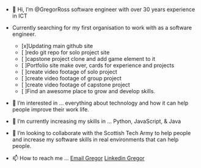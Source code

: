 - 👋 Hi, I’m @GregorRoss
      software engineer with over 30 years experience in ICT

 - Currently searching for my first organisation to work with as a software engineer.
     - [x]Updating main github site
     - [ ]redo git repo for solo project site
     - [ ]capstone project clone and add game element to it
     - [ ]Portfolio site make over, cards for experience and projects
     - [ ]create video footage of solo project
     - [ ]create video footage of group project
     - [ ]create video footage of capstone project
     - [ ]Find an awesome place to grow and develop skills.
  
- 👀 I’m interested in ...
      everything about technology and how it can help people improve their work life.
  
- 🌱 I’m currently increasing my skills in ...
      Python, JavaScript,  & Java
  
- 💞️ I’m looking to collaborate with the Scottish Tech Army to help people and increase my software skills in real environments that can help people.
  
- 📫 How to reach me ...
  [Email Gregor](mailto:gregor.home@btinternet.com)
  [Linkedin Gregor](https://www.linkedin.com/in/gregor-ross)


